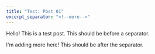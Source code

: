 ```yaml
---
title: "Test: Post 01"
excerpt_separator: "<!--more-->"
---
```


Hello! This is a test post. This should be before a separator.

<!--more-->

I'm adding more here! This should be after the separator.
